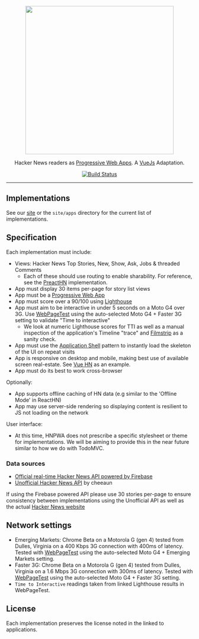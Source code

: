 <p align="center">
  <a href="https://hnpwa.com/">
    <img src='https://raw.githubusercontent.com/tastejs/hacker-news-pwas/b3f3d40b9e4bd385dbb973d238ce207aed1f60eb/media/logo.png' width='400px'/>
  </a>
</p>

<p align="center">
  Hacker News readers as  <a href="https://g.co/ProgressiveWebApps">Progressive Web Apps</a>. A <a href="https://vuejs.org/">VueJs<a/> Adaptation.
</p>

<p align="center">
  <a href="https://travis-ci.org/tastejs/hacker-news-pwas"><img alt="Build Status" src="https://travis-ci.org/tastejs/hacker-news-pwas.svg?branch=master"></a>
</p>

---

## Implementations

See our [site](https://hnpwa.com/) or the `site/apps` directory for the current
list of implementations. 

## Specification

Each implementation must include:

* Views: Hacker News Top Stories, New, Show, Ask, Jobs & threaded Comments
  * Each of these should use routing to enable sharability. For reference, see the [PreactHN](https://hn.kristoferbaxter.com/) implementation.
* App must display 30 items per-page for story list views
* App must be a [Progressive Web App](https://g.co/ProgressiveWebApps)
* App must score over a 90/100 using [Lighthouse](https://github.com/GoogleChrome/lighthouse)
* App must aim to be interactive in under 5 seconds on a Moto G4 over 3G. Use [WebPageTest](https://www.webpagetest.org/easy) using the auto-selected Moto G4 + Faster 3G setting to validate "Time to interactive"
  * We look at numeric Lighthouse scores for TTI as well as a manual inspection of the application's Timeline "trace" and [Filmstrip](https://www.webpagetest.org/video/compare.php?tests=170514_00_bb389f33405b558ea644b37f565c8a56-r:1-c:0) as a sanity check.
* App must use the [Application Shell](https://developers.google.com/web/fundamentals/architecture/app-shell) pattern to instantly load the skeleton of the UI on repeat visits
* App is responsive on desktop and mobile, making best use of available screen real-estate. See [Vue HN](https://vue-hn.now.sh/top) as an example.
* App must do its best to work cross-browser

Optionally:

* App supports offline caching of HN data (e.g similar to the 'Offline Mode' in ReactHN)
* App may use server-side rendering so displaying content is resilient to JS not loading on the network

User interface:

* At this time, HNPWA does not prescribe a specific stylesheet or theme for implementations. We will be aiming to provide this in the near future similar to how we do with TodoMVC.

### Data sources

* [Official real-time Hacker News API powered by Firebase](https://github.com/HackerNews/API)
* [Unofficial Hacker News API](https://github.com/cheeaun/node-hnapi) by cheeaun

If using the Firebase powered API please use 30 stories per-page to ensure consistency between implementations using the Unofficial API as well as the actual [Hacker News website](https://news.ycombinator.com/)

## Network settings

* Emerging Markets: Chrome Beta on a Motorola G (gen 4) tested from Dulles, Virginia on a 400 Kbps 3G connection with 400ms of latency. Tested with [WebPageTest](https://www.webpagetest.org/easy) using the auto-selected Moto G4 + Emerging Markets setting.
* Faster 3G: Chrome Beta on a Motorola G (gen 4) tested from Dulles, Virginia on a 1.6 Mbps 3G connection with 300ms of latency. Tested with [WebPageTest](https://www.webpagetest.org/easy) using the auto-selected Moto G4 + Faster 3G setting.
* `Time to Interactive` readings taken from linked Lighthouse results in WebPageTest.

## License

Each implementation preserves the license noted in the linked to applications.
